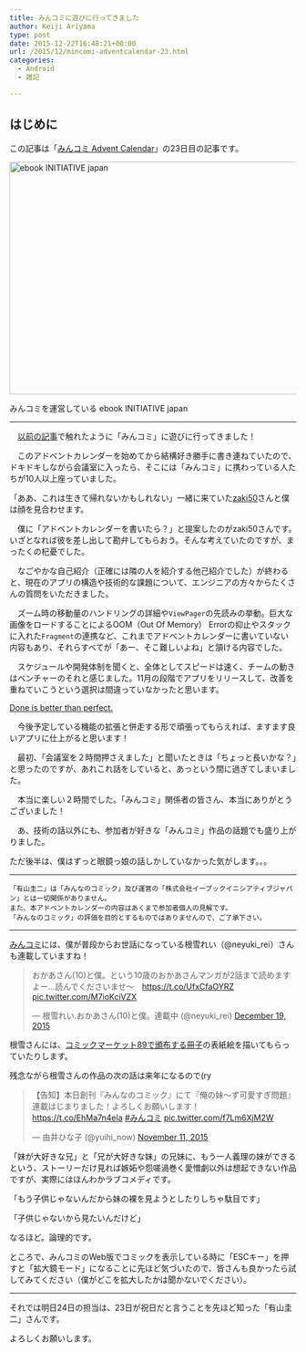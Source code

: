 ```yaml
---
title: みんコミに遊びに行ってきました
author: Keiji Ariyama
type: post
date: 2015-12-22T16:48:21+00:00
url: /2015/12/mincomi-adventcalendar-23.html
categories:
  - Android
  - 雑記

---
```

## はじめに

この記事は「[みんコミ Advent Calendar][1]」の23日目の記事です。

<div id="attachment_1047" style="max-width: 676px" class="wp-caption aligncenter">
  <a href="https://blog.keiji.io/wp-content/uploads/2015/12/R0004978.jpg"><img src="https://blog.keiji.io/wp-content/uploads/2015/12/R0004978.jpg" alt="ebook INITIATIVE japan" width="666" height="408" class="size-full wp-image-1047" /></a>
  
  <p class="wp-caption-text">
    みんコミを運営している ebook INITIATIVE japan
  </p>
</div>

<!--more-->

* * *

　[以前の記事][2]で触れたように「みんコミ」に遊びに行ってきました！

　このアドベントカレンダーを始めてから結構好き勝手に書き連ねていたので、ドキドキしながら会議室に入ったら、そこには「みんコミ」に携わっている人たちが10人以上座っていました。

「ああ、これは生きて帰れないかもしれない」一緒に来ていた[zaki50][3]さんと僕は顔を見合わせます。

　僕に「アドベントカレンダーを書いたら？」と提案したのがzaki50さんです。いざとなれば彼を差し出して勘弁してもらおう。そんな考えていたのですが、まったくの杞憂でした。

　なごやかな自己紹介（正確には隣の人を紹介する他己紹介でした）が終わると、現在のアプリの構造や技術的な課題について、エンジニアの方々からたくさんの質問をいただきました。

　ズーム時の移動量のハンドリングの詳細や`ViewPager`の先読みの挙動。巨大な画像をロードすることによるOOM（Out Of Memory） Errorの抑止やスタックに入れた`Fragment`の連携など、これまでアドベントカレンダーに書いていない内容もあり、それらすべてが「あー、そこ難しいよね」と頷ける内容でした。

　スケジュールや開発体制を聞くと、全体としてスピードは速く、チームの動きはベンチャーのそれと感じました。11月の段階でアプリをリリースして、改善を重ねていこうという選択は間違っていなかったと思います。

[Done is better than perfect.][4]

　今後予定している機能の拡張と併走する形で頑張ってもらえれば、ますます良いアプリに仕上がると思います！

　最初、「会議室を２時間押さえました」と聞いたときは「ちょっと長いかな？」と思ったのですが、あれこれ話をしていると、あっという間に過ぎてしまいました。

　本当に楽しい２時間でした。「みんコミ」関係者の皆さん、本当にありがとうございました！

　あ、技術の話以外にも、参加者が好きな「みんコミ」作品の話題でも盛り上がりました。
  
ただ後半は、僕はずっと眼鏡っ娘の話しかしていなかった気がします。。。

* * *

    「有山圭二」は「みんなのコミック」及び運営の「株式会社イーブックイニシアティブジャパン」とは一切関係がありません。
    また、本アドベントカレンダーの内容はあくまで参加者個人の見解です。
    「みんなのコミック」の評価を目的とするものではありませんので、ご了承下さい。
    

* * *

[みんコミ][5]には、僕が普段からお世話になっている根雪れい（@neyuki_rei）さんも連載していますね！

<blockquote class="twitter-tweet" lang="en">
  <p lang="ja" dir="ltr">
    おかあさん(10)と僕。という10歳のおかあさんマンガが2話まで読めますよー…読んでくださいませ～　<a href="https://t.co/UfxCfaOYRZ">https://t.co/UfxCfaOYRZ</a> <a href="https://t.co/M7ioKciVZX">pic.twitter.com/M7ioKciVZX</a>
  </p>
  
  <p>
    &mdash; 根雪れい.おかあさん(10)と僕。連載中 (@neyuki_rei) <a href="https://twitter.com/neyuki_rei/status/678186480552968192">December 19, 2015</a>
  </p>
</blockquote>

根雪さんには、[コミックマーケット89で頒布する冊子][6]の表紙絵を描いてもらっていたりします。

残念ながら根雪さんの作品の次の話は来年になるので(ry

<blockquote class="twitter-tweet" lang="en">
  <p lang="ja" dir="ltr">
    【告知】本日創刊『みんなのコミック』にて『俺の妹〜ず可愛すぎ問題』連載はじまりました！よろしくお願いします！　<a href="https://t.co/EhMa7n4ela">https://t.co/EhMa7n4ela</a> <a href="https://twitter.com/hashtag/%E3%81%BF%E3%82%93%E3%82%B3%E3%83%9F?src=hash">#みんコミ</a> <a href="https://t.co/f7Lm6XjM2W">pic.twitter.com/f7Lm6XjM2W</a>
  </p>
  
  <p>
    &mdash; 由井ひな子 (@yuihi_now) <a href="https://twitter.com/yuihi_now/status/664427950419279872">November 11, 2015</a>
  </p>
</blockquote>

「妹が大好きな兄」と「兄が大好きな妹」の兄妹に、もう一人義理の妹ができるという、ストーリーだけ見れば嫉妬や怨嗟渦巻く愛憎劇以外は想起できない作品ですが、実際にはほんわかラブコメディです。

「もう子供じゃないんだから妹の裸を見ようとしたりしちゃ駄目です」
  
「子供じゃないから見たいんだけど」

なるほど。論理的です。

ところで、みんコミのWeb版でコミックを表示している時に「ESCキー」を押すと「拡大鏡モード」になることに先ほど気づいたので、皆さんも良かったら試してみてください（僕がどこを拡大したかは聞かないでください）。

* * *

それでは明日24日の担当は、23日が祝日だと言うことを先ほど知った「有山圭二」さんです。

よろしくお願いします。

 [1]: http://qiita.com/advent-calendar/2015/mincomi
 [2]: https://blog.keiji.io/2015/12/mincomi-adventcalendar-12.html
 [3]: https://twitter.com/zaki50
 [4]: https://www.google.co.jp/search?q=%E5%A4%9A%E5%88%86%E5%8B%95%E3%81%8F%E3%81%A8%E6%80%9D%E3%81%86%E3%81%8B%E3%82%89%E3%83%AA%E3%83%AA%E3%83%BC%E3%82%B9%E3%81%97%E3%82%88%E3%81%86%E3%81%9C&biw=1139&bih=971&source=lnms&tbm=isch&sa=X&ved=0ahUKEwjoiJan7e_JAhXB5aYKHWcvDJMQ_AUIBigB
 [5]: https://www.mincomi.jp
 [6]: https://blog.keiji.io/2015/12/c89.html